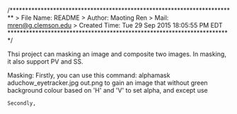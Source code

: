 /*************************************************************************
	> File Name: README
	> Author: Maoting Ren 
	> Mail: mren@g.clemson.edu
	> Created Time: Tue 29 Sep 2015 18:05:55 PM EDT
 ************************************************************************/ 

Thsi project can masking an image and composite two images. In masking, it also support PV and SS.

Masking:
    Firstly, you can use this command:
        alphamask aduchow_eyetracker.jpg out.png
    to gain an image that without green background colour based on 'H' and 'V' to set alpha, and except use

    Secondly, 

